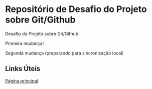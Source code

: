 # Repositório de Desafio do Projeto sobre Git/Github

Desafio do Projeto sobre Git/Github

Primeira mudança!

Segunda mudança (preparando para sincronização local)

## Links Úteis

[Página principal](https://github.com/gustavograeve/primeiro-repo-dio)

